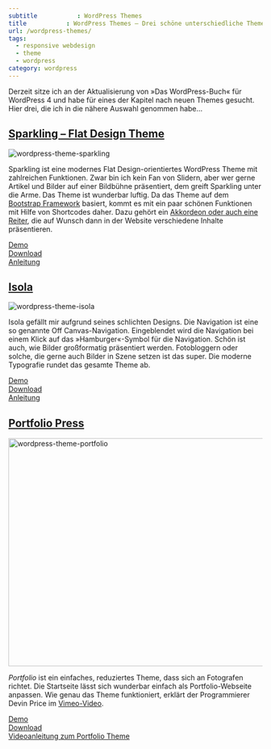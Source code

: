```yaml
---
subtitle           : WordPress Themes
title           : WordPress Themes – Drei schöne unterschiedliche Themes
url: /wordpress-themes/
tags:
  - responsive webdesign
  - theme
  - wordpress
category: wordpress
---
```

Derzeit sitze ich an der Aktualisierung von »Das WordPress-Buch« für WordPress 4 und habe für eines der Kapitel nach neuen Themes gesucht. Hier drei, die ich in die nähere Auswahl genommen habe&#8230;
<!-- readmore -->

## [Sparkling &#8211; Flat Design Theme][1]

<img src="{{ site.url }}{{ site.baseurl }}/images/wordpress-theme-sparkling.jpg" alt="wordpress-theme-sparkling">

Sparkling ist eine modernes Flat Design-orientiertes WordPress Theme mit zahlreichen Funktionen. Zwar bin ich kein Fan von Slidern, aber wer gerne Artikel und Bilder auf einer Bildbühne präsentiert, dem greift Sparkling unter die Arme. Das Theme ist wunderbar luftig. Da das Theme auf dem [Bootstrap Framework][3] basiert, kommt es mit ein paar schönen Funktionen mit Hilfe von Shortcodes daher. Dazu gehört ein [Akkordeon oder auch eine Reiter][4], die auf Wunsch dann in der Website verschiedene Inhalte präsentieren.

[Demo][5]  
[Download][1]  
[Anleitung][6]

## [Isola][7]

<img src="{{ site.url }}{{ site.baseurl }}/images/wordpress-theme-isola.jpg" alt="wordpress-theme-isola">

Isola gefällt mir aufgrund seines schlichten Designs. Die Navigation ist eine so genannte Off Canvas-Navigation. Eingeblendet wird die Navigation bei einem Klick auf das »Hamburger«-Symbol für die Navigation. Schön ist auch, wie Bilder großformatig präsentiert werden. Fotobloggern oder solche, die gerne auch Bilder in Szene setzen ist das super. Die moderne Typografie rundet das gesamte Theme ab.

[Demo][7]  
[Download][9]  
[Anleitung][10]

## [Portfolio Press][11]

<img src="{{ site.url }}{{ site.baseurl }}/images/wordpress-theme-portfolio1.jpg" alt="wordpress-theme-portfolio" width="750" height="452" />

*Portfolio* ist ein einfaches, reduziertes Theme, dass sich an Fotografen richtet. Die Startseite lässt sich wunderbar einfach als Portfolio-Webseite anpassen. Wie genau das Theme funktioniert, erklärt der Programmierer Devin Price im [Vimeo-Video][13].

[Demo][14]  
[Download][15]  
[Videoanleitung zum Portfolio Theme][13]

 [1]: http://colorlib.com/wp/themes/sparkling/
 [3]: http://getbootstrap.com/
 [4]: http://colorlib.com/sparkling/sparkling-shortcodes/
 [5]: http://colorlib.com/sparkling/
 [6]: http://colorlib.com/wp/support/sparkling/
 [7]: http://isolademo.wordpress.com
 [9]: https://wordpress.org/themes/isola
 [10]: http://theme.wordpress.com/themes/isola/
 [11]: http://wptheming.com/portfolio-press/
 [13]: http://vimeo.com/89338791
 [14]: http://themes.wptheming.com/portfolio/
 [15]: http://wordpress.org/themes/portfolio-press